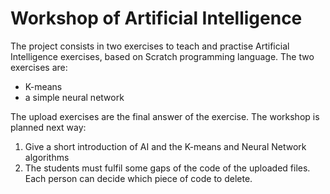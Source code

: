 # Workshop of Artificial Intelligence

The project consists in two exercises to teach and practise Artificial Intelligence exercises, based on Scratch programming language. The two exercises are:
- K-means
- a simple neural network 

The upload exercises are the final answer of the exercise. The workshop is planned next way:

1) Give a short introduction of AI and the K-means and Neural Network algorithms
2) The students must fulfil some gaps of the code of the uploaded files. Each person can decide which piece of code to delete. 
